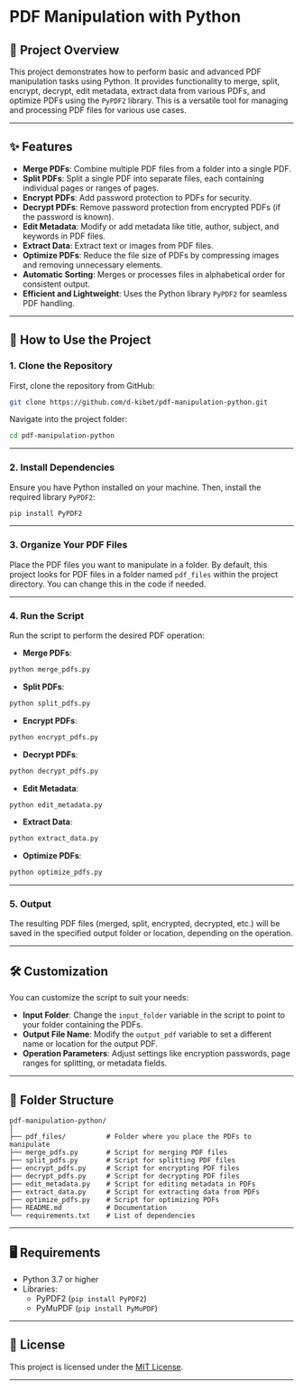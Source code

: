 # PDF Manipulation with Python

## 📖 Project Overview
This project demonstrates how to perform basic and advanced PDF manipulation tasks using Python. It provides functionality to merge, split, encrypt, decrypt, edit metadata, extract data from various PDFs, and optimize PDFs using the `PyPDF2` library. This is a versatile tool for managing and processing PDF files for various use cases.

---

## ✨ Features
- **Merge PDFs**: Combine multiple PDF files from a folder into a single PDF.
- **Split PDFs**: Split a single PDF into separate files, each containing individual pages or ranges of pages.
- **Encrypt PDFs**: Add password protection to PDFs for security.
- **Decrypt PDFs**: Remove password protection from encrypted PDFs (if the password is known).
- **Edit Metadata**: Modify or add metadata like title, author, subject, and keywords in PDF files.
- **Extract Data**: Extract text or images from PDF files.
- **Optimize PDFs**: Reduce the file size of PDFs by compressing images and removing unnecessary elements.
- **Automatic Sorting**: Merges or processes files in alphabetical order for consistent output.
- **Efficient and Lightweight**: Uses the Python library `PyPDF2` for seamless PDF handling.

---

## 🚀 How to Use the Project

### 1. Clone the Repository
First, clone the repository from GitHub:
```bash
git clone https://github.com/d-kibet/pdf-manipulation-python.git
```

Navigate into the project folder:
```bash
cd pdf-manipulation-python
```

---

### 2. Install Dependencies
Ensure you have Python installed on your machine. Then, install the required library `PyPDF2`:
```bash
pip install PyPDF2
```

---

### 3. Organize Your PDF Files
Place the PDF files you want to manipulate in a folder. By default, this project looks for PDF files in a folder named `pdf_files` within the project directory. You can change this in the code if needed.

---

### 4. Run the Script
Run the script to perform the desired PDF operation:
- **Merge PDFs**:
```bash
python merge_pdfs.py
```
- **Split PDFs**:
```bash
python split_pdfs.py
```
- **Encrypt PDFs**:
```bash
python encrypt_pdfs.py
```
- **Decrypt PDFs**:
```bash
python decrypt_pdfs.py
```
- **Edit Metadata**:
```bash
python edit_metadata.py
```
- **Extract Data**:
```bash
python extract_data.py
```
- **Optimize PDFs**:
```bash
python optimize_pdfs.py
```

---

### 5. Output
The resulting PDF files (merged, split, encrypted, decrypted, etc.) will be saved in the specified output folder or location, depending on the operation.

---

## 🛠 Customization
You can customize the script to suit your needs:
- **Input Folder**: Change the `input_folder` variable in the script to point to your folder containing the PDFs.
- **Output File Name**: Modify the `output_pdf` variable to set a different name or location for the output PDF.
- **Operation Parameters**: Adjust settings like encryption passwords, page ranges for splitting, or metadata fields.

---

## 📂 Folder Structure
```
pdf-manipulation-python/
│
├── pdf_files/          # Folder where you place the PDFs to manipulate
├── merge_pdfs.py       # Script for merging PDF files
├── split_pdfs.py       # Script for splitting PDF files
├── encrypt_pdfs.py     # Script for encrypting PDF files
├── decrypt_pdfs.py     # Script for decrypting PDF files
├── edit_metadata.py    # Script for editing metadata in PDFs
├── extract_data.py     # Script for extracting data from PDFs
├── optimize_pdfs.py    # Script for optimizing PDFs
├── README.md           # Documentation
└── requirements.txt    # List of dependencies
```

---

## 🖥 Requirements
- Python 3.7 or higher
- Libraries:
  - PyPDF2 (`pip install PyPDF2`)
  - PyMuPDF (`pip install PyMuPDF`)

---

## 📜 License
This project is licensed under the [MIT License](LICENSE).

---
